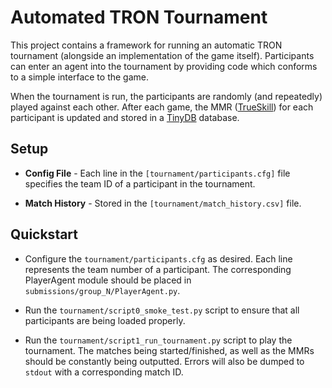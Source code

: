 # Automated TRON Tournament

This project contains a framework for running an automatic TRON tournament (alongside an implementation of the game itself). Participants can enter an agent 
into the tournament by providing code which conforms to a simple interface to the game.

When the tournament is run, the participants are randomly (and repeatedly) played against each other. After each game,
the MMR ([TrueSkill](https://trueskill.org/)) for each participant is updated and stored in a [TinyDB](https://tinydb.readthedocs.io/en/stable/intro.html) database.

## Setup

- **Config File** - Each line in the ```[tournament/participants.cfg]``` file specifies the team ID of
a participant in the tournament.

- **Match History** -  Stored in the ```[tournament/match_history.csv]``` file.

## Quickstart

- Configure the ```tournament/participants.cfg``` as desired. Each line represents the team number of a
participant. The corresponding PlayerAgent module should be placed in ```submissions/group_N/PlayerAgent.py```.

- Run the ```tournament/script0_smoke_test.py``` script to ensure that all participants are being loaded
properly.

- Run the ```tournament/script1_run_tournament.py``` script to play the tournament. The matches being started/finished,
as well as the MMRs should be constantly being outputted. Errors will also be dumped to ```stdout``` with
a corresponding match ID.